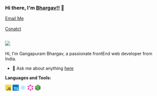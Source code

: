 ### Hi there, I'm [Bhargav!!](https://gangapurambhargav.github.io) 👋



<a href="mailto:gangapurambhargav1@gmail.com">Email Me</a><br> <br>
<a href="bhargavgb.social/contact">Conatct </a>

<br />![](https://komarev.com/ghpvc/?username=gangapurambhargav)
<br />

Hi, I'm Gangapuram Bhargav, a passionate frontEnd web developer from India.

- 💬 Ask me about anything [here](https://github.com/gangapurambhargav/Stats/issues)

**Languages and Tools:**  

<code><img height="20" src="https://raw.githubusercontent.com/github/explore/80688e429a7d4ef2fca1e82350fe8e3517d3494d/topics/javascript/javascript.png"></code>
<code><img height="20" src="https://raw.githubusercontent.com/github/explore/80688e429a7d4ef2fca1e82350fe8e3517d3494d/topics/typescript/typescript.png"></code>
<code><img height="20" src="https://raw.githubusercontent.com/github/explore/80688e429a7d4ef2fca1e82350fe8e3517d3494d/topics/react/react.png"></code>
<code><img height="20" src="https://raw.githubusercontent.com/github/explore/5c058a388828bb5fde0bcafd4bc867b5bb3f26f3/topics/graphql/graphql.png"></code>
<code><img height="20" src="https://raw.githubusercontent.com/github/explore/80688e429a7d4ef2fca1e82350fe8e3517d3494d/topics/nodejs/nodejs.png"></code>   
